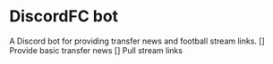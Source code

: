 # DiscordFC bot

A Discord bot for providing transfer news and football stream links.
[] Provide basic transfer news
[] Pull stream links
